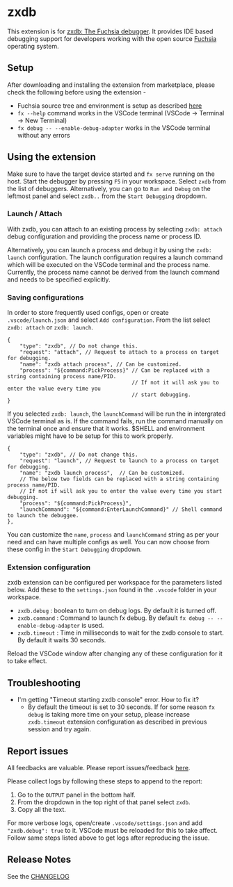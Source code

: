 # zxdb

This extension is for [zxdb: The Fuchsia debugger](https://fuchsia.dev/fuchsia-src/development/debugger?hl=en). It provides IDE based debugging support for developers working with the open source [Fuchsia](https://fuchsia.dev) operating system.

## Setup

After downloading and installing the extension from marketplace, please check the following before using the extension -

- Fuchsia source tree and environment is setup as described [here](https://fuchsia.dev/fuchsia-src/get-started/get_fuchsia_source?hl=en)
- `fx --help` command works in the VSCode terminal (VSCode -> Terminal -> New Terminal)
- `fx debug -- --enable-debug-adapter` works in the VSCode terminal without any errors

## Using the extension

Make sure to have the target device started and `fx serve` running on the host.
Start the debugger by pressing `F5` in your workspace. Select `zxdb` from
the list of debuggers. Alternatively, you can go to
`Run and Debug` on the leftmost panel and select `zxdb..` from the `Start Debugging` dropdown.

### Launch / Attach

With zxdb, you can attach to an existing process by selecting `zxdb: attach` debug configuration
and providing the process name or process ID.

Alternatively, you can launch a process and debug it by using the `zxdb: launch` configuration.
The launch configuration requires a launch command which
will be executed on the VSCode terminal and the process name. Currently, the process name cannot
be derived from the launch command and needs to be specified explicitly.

### Saving configurations

In order to store frequently used configs, open or create `.vscode/launch.json` and
select `Add configuration`.
From the list select `zxdb: attach` or `zxdb: launch`.

```
{
    "type": "zxdb", // Do not change this.
    "request": "attach", // Request to attach to a process on target for debugging.
    "name": "zxdb attach process", // Can be customized.
    "process": "${command:PickProcess}" // Can be replaced with a string containing process name/PID.
                                        // If not it will ask you to enter the value every time you
                                        // start debugging.
}
```

If you selected `zxdb: launch`, the `launchCommand` will be run the in intergrated VSCode terminal
as is. If the command fails, run the command manually on the terminal once and ensure that it works.
$SHELL and environment variables might have to be setup for this to work properly.

```
{
    "type": "zxdb", // Do not change this.
    "request": "launch", // Request to launch to a process on target for debugging.
    "name": "zxdb launch process",  // Can be customized.
    // The below two fields can be replaced with a string containing process name/PID.
    // If not if will ask you to enter the value every time you start debugging.
    "process": "${command:PickProcess}",
    "launchCommand": "${command:EnterLaunchCommand}" // Shell command to launch the debuggee.
},
```

You can customize the `name`, `process` and `launchCommand` string as per your need and can have
multiple configs as well.
You can now choose from these config in the `Start Debugging` dropdown.

### Extension configuration

zxdb extension can be configured per workspace for the parameters listed below.
Add these to the `settings.json` found in the `.vscode` folder in your workspace.

- `zxdb.debug` : boolean to turn on debug logs. By default it is turned off.
- `zxdb.command` : Command to launch fx debug. By default `fx debug -- --enable-debug-adapter` is used.
- `zxdb.timeout` : Time in milliseconds to wait for the zxdb console to start. By default it waits 30 seconds.

Reload the VSCode window after changing any of these configuration for it to take effect.

## Troubleshooting

- I'm getting "Timeout starting zxdb console" error. How to fix it?
  - By default the timeout is set to 30 seconds. If for some reason `fx debug` is taking more time on your setup, please increase `zxdb.timeout` extension configuration as described in previous session and try again.

## Report issues

All feedbacks are valuable. Please report issues/feedback [here](https://bugs.fuchsia.dev/p/fuchsia/issues/entry?components=DeveloperExperience%3Ezxdb;cc=puneetha@google.com;Labels=Restrict-View-Google).

Please collect logs by following these steps to append to the report:

1. Go to the `OUTPUT` panel in the bottom half.
2. From the dropdown in the top right of that panel select `zxdb`.
3. Copy all the text.

For more verbose logs, open/create `.vscode/settings.json` and add ` "zxdb.debug": true` to it.
VSCode must be reloaded for this to take affect. Follow same steps listed above to get logs after
reproducing the issue.

## Release Notes

See the [CHANGELOG](CHANGELOG.md)
